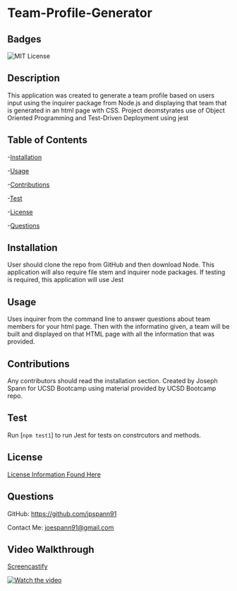 # Team-Profile-Generator

## Badges
![MIT License](https://img.shields.io/badge/License-MIT-yellow.svg)

## Description
This application was created to generate a team profile based on users input using the inquirer package from Node.js and displaying that team that is generated in an html page with CSS. Project deomstyrates use of Object Oriented Programming and Test-Driven Deployment using jest

## Table of Contents
-[Installation](#installation)

-[Usage](#usage)

-[Contributions](#contributions)

-[Test](#test)

-[License](#license)

-[Questions](#questions)


## Installation
User should clone the repo from GitHub and then download Node. This application will also require file stem and inquirer node packages. If testing is required, this application will use Jest

## Usage
Uses inquirer from the command line to answer questions about team members for your html page. Then with the informatino given, a team will be built and displayed on that HTML page with all the information that was provided. 

## Contributions
Any contributors should read the installation section. Created by Joseph Spann for UCSD Bootcamp using material provided by UCSD Bootcamp repo.

## Test
Run [`npm test1`] to run Jest for tests on constrcutors and methods. 

## License
[License Information Found Here](https://choosealicense.com/licenses/mit/)

## Questions
GitHub: https://github.com/jpspann91

Contact Me: joespann91@gmail.com


## Video Walkthrough
[Screencastify](https://watch.screencastify.com/v/zi7EBeKR5rWx2md6WYRG)

[![Watch the video](https://img.youtube.com/vi/RmIo-vbCPlc/maxresdefault.jpg)](https://youtu.be/RmIo-vbCPlc)
